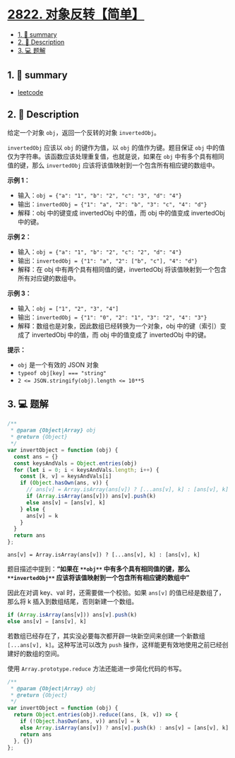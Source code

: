 # [2822. 对象反转【简单】](https://github.com/Tdahuyou/leetcode/tree/main/2822.%20%E5%AF%B9%E8%B1%A1%E5%8F%8D%E8%BD%AC%E3%80%90%E7%AE%80%E5%8D%95%E3%80%91)

<!-- region:toc -->
- [1. 📝 summary](#1--summary)
- [2. 📝 Description](#2--description)
- [3. 💻 题解](#3--题解)
<!-- endregion:toc -->

## 1. 📝 summary

- [leetcode](https://leetcode.cn/problems/inversion-of-object)

## 2. 📝 Description

给定一个对象 `obj`，返回一个反转的对象 `invertedObj`。

`invertedObj` 应该以 `obj` 的键作为值，以 `obj` 的值作为键。题目保证 `obj` 中的值仅为字符串。该函数应该处理重复值，也就是说，如果在 `obj` 中有多个具有相同值的键，那么 `invertedObj` 应该将该值映射到一个包含所有相应键的数组中。

**示例 1：**

- 输入：`obj = {"a": "1", "b": "2", "c": "3", "d": "4"}`
- 输出：`invertedObj = {"1": "a", "2": "b", "3": "c", "4": "d"}`
- 解释：obj 中的键变成 invertedObj 中的值，而 obj 中的值变成 invertedObj 中的键。

**示例 2：**

- 输入：`obj = {"a": "1", "b": "2", "c": "2", "d": "4"}`
- 输出：`invertedObj = {"1": "a", "2": ["b", "c"], "4": "d"}`
- 解释：在 obj 中有两个具有相同值的键，invertedObj 将该值映射到一个包含所有对应键的数组中。

**示例 3：**

- 输入：`obj = ["1", "2", "3", "4"]`
- 输出：`invertedObj = {"1": "0", "2": "1", "3": "2", "4": "3"}`
- 解释：数组也是对象，因此数组已经转换为一个对象，obj 中的键（索引）变成了 invertedObj 中的值，而 obj 中的值变成了 invertedObj 中的键。

**提示：**

- `obj` 是一个有效的 JSON 对象
- `typeof obj[key] === "string"`
- `2 <= JSON.stringify(obj).length <= 10**5`

## 3. 💻 题解

```javascript
/**
 * @param {Object|Array} obj
 * @return {Object}
 */
var invertObject = function (obj) {
  const ans = {}
  const keysAndVals = Object.entries(obj)
  for (let i = 0; i < keysAndVals.length; i++) {
    const [k, v] = keysAndVals[i]
    if (Object.hasOwn(ans, v)) {
      // ans[v] = Array.isArray(ans[v]) ? [...ans[v], k] : [ans[v], k]
      if (Array.isArray(ans[v])) ans[v].push(k)
      else ans[v] = [ans[v], k]
    } else {
      ans[v] = k
    }
  }
  return ans
};
```

`ans[v] = Array.isArray(ans[v]) ? [...ans[v], k] : [ans[v], k]`

题目描述中提到：**“如果在 **`**obj**`** 中有多个具有相同值的键，那么 **`**invertedObj**`** 应该将该值映射到一个包含所有相应键的数组中”**

因此在对调 key、val 时，还需要做一个校验。如果 `ans[v]` 的值已经是数组了，那么将 k 插入到数组结尾，否则新建一个数组。

```typescript
if (Array.isArray(ans[v])) ans[v].push(k)
else ans[v] = [ans[v], k]
```

若数组已经存在了，其实没必要每次都开辟一块新空间来创建一个新数组 `[...ans[v], k]`。这种写法可以改为 `push` 操作，这样能更有效地使用之前已经创建好的数组的空间。

使用 `Array.prototype.reduce` 方法还能进一步简化代码的书写。

```javascript
/**
 * @param {Object|Array} obj
 * @return {Object}
 */
var invertObject = function (obj) {
  return Object.entries(obj).reduce((ans, [k, v]) => {
    if (!Object.hasOwn(ans, v)) ans[v] = k
    else Array.isArray(ans[v]) ? ans[v].push(k) : ans[v] = [ans[v], k]
    return ans
  }, {})
};
```
